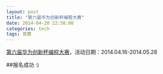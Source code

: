 ```yaml
---
layout: post
title: "第六届华为创新杯编程大赛"
date: 2014-04-20 22:58:00
categories: tech
tags: 竞赛
---
```


[第六届华为创新杯编程大赛][1]，活动日期：2014.04.16-2014.05.28

##报名成功
:)

[1]:http://www.huaweistar.com/
